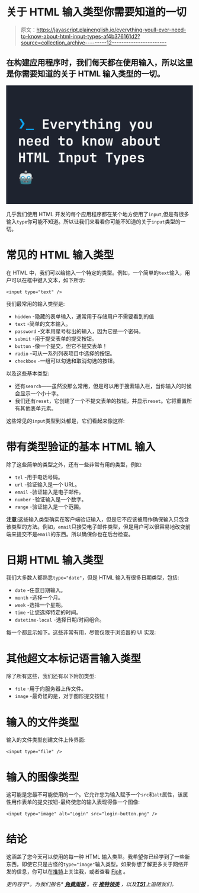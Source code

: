 # 关于 HTML 输入类型你需要知道的一切

> 原文：<https://javascript.plainenglish.io/everything-youll-ever-need-to-know-about-html-input-types-af4b376161d2?source=collection_archive---------12----------------------->

## 在构建应用程序时，我们每天都在使用输入，所以这里是你需要知道的关于 HTML 输入类型的一切。

![](img/78f8e0ad9c422c6c442ad75c0d2b651f.png)

几乎我们使用 HTML 开发的每个应用程序都在某个地方使用了`input`,但是有很多输入`type`你可能不知道。所以让我们来看看你可能不知道的关于`input`类型的一切。

# 常见的 HTML 输入类型

在 HTML 中，我们可以给输入一个特定的类型。例如，一个简单的`text`输入，用户可以在框中键入文本，如下所示:

```
<input type="text" />
```

我们最常用的输入类型是:

*   `hidden` -隐藏的表单输入，通常用于存储用户不需要看到的值
*   `text` -简单的文本输入。
*   `password` -文本用星号标出的输入，因为它是一个密码。
*   `submit` -用于提交表单的提交按钮。
*   `button` -像一个提交，但它不提交表单！
*   `radio` -可从一系列列表项目中选择的按钮。
*   `checkbox` -一组可以勾选和取消勾选的按钮。

以及这些基本类型:

*   还有`search`——虽然没那么常用，但是可以用于搜索输入栏，当你输入的时候会显示一个小十字。
*   我们还有`reset`，它创建了一个不提交表单的按钮，并显示`reset`。它将重置所有其他表单元素。

这些常见的`input`类型到处都是，它们看起来像这样:

# 带有类型验证的基本 HTML 输入

除了这些简单的类型之外，还有一些非常有用的类型，例如:

*   `tel` -用于电话号码。
*   `url` -验证输入是一个 URL。
*   `email` -验证输入是电子邮件。
*   `number` -验证输入是一个数字。
*   `range` -验证输入是一个范围。

**注意**:这些输入类型确实在客户端验证输入，但是它不应该被用作确保输入只包含该类型的方法。例如，`email`只接受电子邮件类型，但是用户可以很容易地改变前端来提交不是`email`的东西。所以确保你也在后台检查。

# 日期 HTML 输入类型

我们大多数人都熟悉`type="date"`，但是 HTML 输入有很多日期类型，包括:

*   `date` -任意日期输入。
*   `month` -选择一个月。
*   `week` -选择一个星期。
*   `time` -让您选择特定的时间。
*   `datetime-local` -选择日期/时间组合。

每一个都显示如下。这些非常有用，尽管仅限于浏览器的 UI 实现:

# 其他超文本标记语言输入类型

除了所有这些，我们还有以下附加类型:

*   `file` -用于向服务器上传文件。
*   `image` -最奇怪的是，对于图形提交按钮！

# 输入的文件类型

输入的文件类型创建文件上传界面:

```
<input type="file" />
```

# 输入的图像类型

这可能是您最不可能使用的一个。它允许您为输入赋予一个`src`和`alt`属性，该属性用作表单的提交按钮-最终使您的输入表现得像一个图像:

```
<input type="image" alt="Login" src="login-button.png" />
```

# 结论

这涵盖了您今天可以使用的每一种 HTML 输入类型。我希望你已经学到了一些新东西，即使它只是古怪的`type="image"`输入类型。如果你想了解更多关于网络开发的信息，你可以在[推特](https://twitter.com/smpnjn)上关注我，或者查看 [Fjolt](https://fjolt.com/) 。

*更内容于*[](https://plainenglish.io/)**。为我们报名* [***免费周报***](http://newsletter.plainenglish.io/) *。在* [***推特***](https://twitter.com/inPlainEngHQ)[***领英***](https://www.linkedin.com/company/inplainenglish/) *，以及*[**T51**](https://discord.gg/GtDtUAvyhW)*上追随我们。**